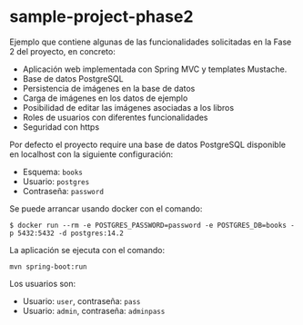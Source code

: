 # sample-project-phase2

Ejemplo que contiene algunas de las funcionalidades solicitadas en la Fase 2 del proyecto, en concreto:

* Aplicación web implementada con Spring MVC y templates Mustache.
* Base de datos PostgreSQL
* Persistencia de imágenes en la base de datos 
* Carga de imágenes en los datos de ejemplo
* Posibilidad de editar las imágenes asociadas a los libros
* Roles de usuarios con diferentes funcionalidades
* Seguridad con https

Por defecto el proyecto require una base de datos PostgreSQL disponible en localhost con la siguiente configuración:
* Esquema: `books`
* Usuario: `postgres`
* Contraseña: `password`

Se puede arrancar usando docker con el comando:

```
$ docker run --rm -e POSTGRES_PASSWORD=password -e POSTGRES_DB=books -p 5432:5432 -d postgres:14.2
```

La aplicación se ejecuta con el comando:

```
mvn spring-boot:run
```

Los usuarios son:

* Usuario: `user`, contraseña: `pass`
* Usuario: `admin`, contraseña: `adminpass`
